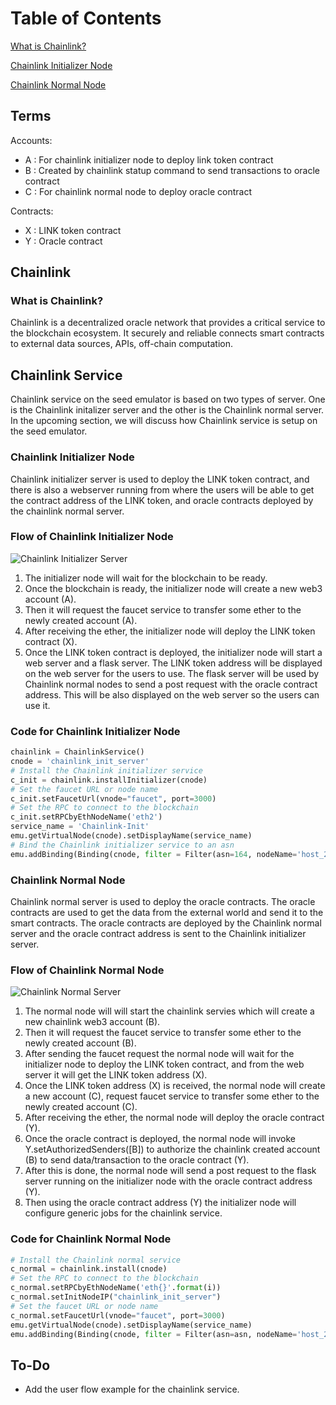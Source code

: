 # Table of Contents
[What is Chainlink?](#chainlink)

[Chainlink Initializer Node](#chainlink-initializer-node)

[Chainlink Normal Node](#chainlink-normal-node)


## Terms
Accounts:
- A : For chainlink initializer node to deploy link token contract
- B : Created by chainlink statup command to send transactions to oracle contract
 - C : For chainlink normal node to deploy oracle contract

Contracts:
- X :   LINK token contract
- Y :   Oracle contract

## Chainlink

### What is Chainlink?
Chainlink is a decentralized oracle network that provides a critical service to the blockchain ecosystem. It securely and reliable connects smart contracts to external data sources, APIs, off-chain computation.


## Chainlink Service
Chainlink service on the seed emulator is based on two types of server. One is the Chainlink initalizer server and the other is the Chainlink normal server. In the upcoming section, we will discuss how Chainlink service is setup on the seed emulator.

### Chainlink Initializer Node
Chainlink initializer server is used to deploy the LINK token contract, and there is also a webserver running from where the users will be able to get the contract address of the LINK token, and oracle contracts deployed by the chainlink normal server.

### Flow of Chainlink Initializer Node
![Chainlink Initializer Server](./fig/Chainlink_Init_Service.jpeg)
1. The initializer node will wait for the blockchain to be ready.
2. Once the blockchain is ready, the initializer node will create a new web3 account (A).
3. Then it will request the faucet service to transfer some ether to the newly created account (A).
4. After receiving the ether, the initializer node will deploy the LINK token contract (X).
5. Once the LINK token contract is deployed, the initializer node will start a web server and a flask server. The LINK token address will be displayed on the web server for the users to use. The flask server will be used by Chainlink normal nodes to send a post request with the oracle contract address. This will be also displayed on the web server so the users can use it.

### Code for Chainlink Initializer Node
```python
chainlink = ChainlinkService()
cnode = 'chainlink_init_server'
# Install the Chainlink initializer service
c_init = chainlink.installInitializer(cnode)
# Set the faucet URL or node name
c_init.setFaucetUrl(vnode="faucet", port=3000)
# Set the RPC to connect to the blockchain
c_init.setRPCbyEthNodeName('eth2')
service_name = 'Chainlink-Init'
emu.getVirtualNode(cnode).setDisplayName(service_name)
# Bind the Chainlink initializer service to an asn
emu.addBinding(Binding(cnode, filter = Filter(asn=164, nodeName='host_2')))
```

### Chainlink Normal Node
Chainlink normal server is used to deploy the oracle contracts. The oracle contracts are used to get the data from the external world and send it to the smart contracts. The oracle contracts are deployed by the Chainlink normal server and the oracle contract address is sent to the Chainlink initializer server.

### Flow of Chainlink Normal Node
![Chainlink Normal Server](./fig/Chainlink_Normal_Service.jpeg)
1. The normal node will will start the chainlink servies which will create a new chainlink web3 account (B).
2. Then it will request the faucet service to transfer some ether to the newly created account (B).
3. After sending the faucet request the normal node will wait for the initializer node to deploy the LINK token contract, and from the web server it will get the LINK token address (X).
4. Once the LINK token address (X) is received, the normal node will create a new account (C), request faucet service to transfer some ether to the newly created account (C).
5. After receiving the ether, the normal node will deploy the oracle contract (Y).
6. Once the oracle contract is deployed, the normal node will invoke Y.setAuthorizedSenders([B]) to authorize the chainlink created account (B) to send data/transaction to the oracle contract (Y).
7. After this is done, the normal node will send a post request to the flask server running on the initializer node with the oracle contract address (Y).
8. Then using the oracle contract address (Y) the initializer node will configure generic jobs for the chainlink service.

### Code for Chainlink Normal Node
```python
# Install the Chainlink normal service
c_normal = chainlink.install(cnode)
# Set the RPC to connect to the blockchain
c_normal.setRPCbyEthNodeName('eth{}'.format(i))
c_normal.setInitNodeIP("chainlink_init_server")
# Set the faucet URL or node name
c_normal.setFaucetUrl(vnode="faucet", port=3000)
emu.getVirtualNode(cnode).setDisplayName(service_name)
emu.addBinding(Binding(cnode, filter = Filter(asn=asn, nodeName='host_2')))
```

## To-Do
- Add the user flow example for the chainlink service.
